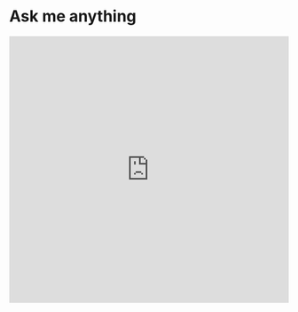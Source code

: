 # Ask me anything

<iframe width="640px" height="480px" src="https://forms.office.com/r/hagPTHmcHX?embed=true" frameborder="0" marginwidth="0" marginheight="0" style="border: none; max-width:100%; max-height:100vh" allowfullscreen webkitallowfullscreen mozallowfullscreen msallowfullscreen> </iframe>
